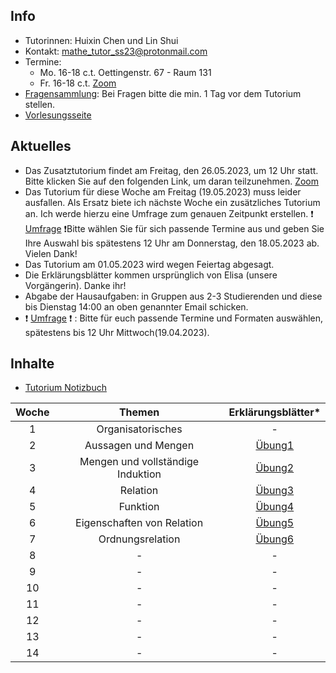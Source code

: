 ## Info

- Tutorinnen: Huixin Chen und Lin Shui
- Kontakt: mathe_tutor_ss23@protonmail.com
- Termine: 
    - Mo. 16-18 c.t. Oettingenstr. 67 - Raum 131
    - Fr. 16-18 c.t. [Zoom](https://lmu-munich.zoom.us/j/65219852358?pwd=NUk0VkNnbnI2a1JuTnlpSFcycTRpUT09)
- [Fragensammlung](https://docs.google.com/document/d/1pYyQFhFfl74gQXLPbyoFACfctRrGZpNLzKm6GZAW12U/edit?usp=sharing): Bei Fragen bitte die min. 1 Tag vor dem Tutorium stellen.
- [Vorlesungsseite](https://www.cis.lmu.de/people/Schulz/pw/)

## Aktuelles

- Das Zusatztutorium findet am Freitag, den 26.05.2023, um 12 Uhr statt. Bitte klicken Sie auf den folgenden Link, um daran teilzunehmen. [Zoom](https://lmu-munich.zoom.us/j/5963835659?pwd=dXJaMFVDWWxYY21UTlF3MU9zMlg4UT09)
- Das Tutorium für diese Woche am Freitag (19.05.2023) muss leider ausfallen. Als Ersatz biete ich nächste Woche ein zusätzliches Tutorium an. Ich werde hierzu eine Umfrage zum genauen Zeitpunkt erstellen. ❗ [Umfrage](https://xoyondo.com/dp/JntdQI3b2K3bmBh) ❗Bitte wählen Sie für sich passende Termine aus und geben Sie Ihre Auswahl bis spätestens 12 Uhr am Donnerstag, den 18.05.2023 ab. Vielen Dank!
- Das Tutorium am 01.05.2023 wird wegen Feiertag abgesagt.
- Die Erklärungsblätter kommen ursprünglich von Elisa (unsere Vorgängerin). Danke ihr!
- Abgabe der Hausaufgaben: in Gruppen aus 2-3 Studierenden und diese bis Dienstag 14:00 an oben genannter Email schicken.
- ❗ [Umfrage](https://xoyondo.com/ap/bkfsjeIfWSDAY97) ❗ : Bitte für euch passende Termine und Formaten auswählen, spätestens bis 12 Uhr Mittwoch(19.04.2023).

## Inhalte

- [Tutorium Notizbuch](https://drive.google.com/file/d/1pYrBLDh-4yp_x0XQ7_QdUzUWZZLM57gS/view?usp=sharing)

| Woche | Themen | Erklärungsblätter\* |
| :-------------: | :-------------: | :-------------: |
| 1 | Organisatorisches  | - |
| 2 | Aussagen und Mengen | [Übung1](https://drive.google.com/file/d/1vRlIYu23EOOnWs-rjUpMp1l5tWbzIyGs/view?usp=sharing) |
| 3 | Mengen und vollständige Induktion | [Übung2](https://drive.google.com/file/d/1WbgaBpOoBwfOLwpoeinVzjuE0IcZMAPs/view?usp=sharing) |
| 4 | Relation | [Übung3](https://drive.google.com/file/d/1JMwv0uIfwHNOvBRgT1uJdYnBLlWnTfiX/view?usp=sharing) |
| 5 | Funktion | [Übung4](https://drive.google.com/file/d/1XOa7JUDeJDO3MKvWC1GqisxO23TiUho7/view?usp=share_link) |
| 6 | Eigenschaften von Relation | [Übung5](https://drive.google.com/file/d/1uTk8RQlvlNtgRPw5i1VFZR4pZdeLPWk7/view?usp=sharing) |
| 7 | Ordnungsrelation | [Übung6](https://drive.google.com/file/d/1oUsKj0ObLDpagYmkiQQZ-GOgdHW1URPS/view?usp=sharing) |
| 8 | - | - |
| 9 | - | - |
| 10 | - | - |
| 11 | - | - |
| 12 | - | - |
| 13 | - | - |
| 14 | - | - |
